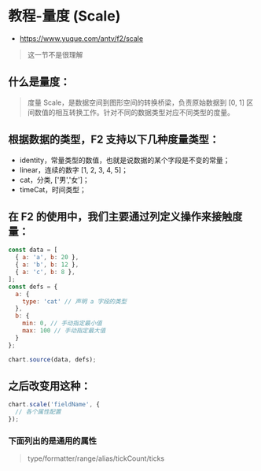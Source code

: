 # 教程-量度 (Scale)
+ https://www.yuque.com/antv/f2/scale
> 这一节不是很理解

## 什么是量度：
> 度量 Scale，是数据空间到图形空间的转换桥梁，负责原始数据到 [0, 1] 区间数值的相互转换工作。针对不同的数据类型对应不同类型的度量。


## 根据数据的类型，F2 支持以下几种度量类型：
- identity，常量类型的数值，也就是说数据的某个字段是不变的常量；
- linear，连续的数字 [1, 2, 3, 4, 5]；
- cat，分类, ['男','女']；
- timeCat，时间类型；


## 在 F2 的使用中，我们主要通过列定义操作来接触度量：
```js
const data = [
  { a: 'a', b: 20 },
  { a: 'b', b: 12 },
  { a: 'c', b: 8 },
];
const defs = {
  a: {
    type: 'cat' // 声明 a 字段的类型
  },
  b: {
    min: 0, // 手动指定最小值
    max: 100 // 手动指定最大值
  }
};

chart.source(data, defs);
```
## 之后改变用这种：
```js
chart.scale('fieldName', {
  // 各个属性配置
});
```

### 下面列出的是通用的属性
> type/formatter/range/alias/tickCount/ticks

